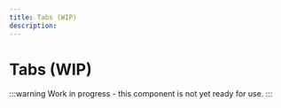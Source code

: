 ```yaml
---
title: Tabs (WIP)
description: 
---
```


# Tabs (WIP)

:::warning
Work in progress - this component is not yet ready for use.
:::
